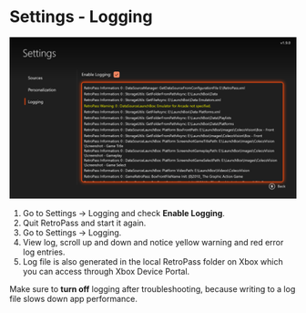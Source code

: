 # Settings - Logging

![](/Docs/settings_log.png)

1. Go to Settings -> Logging and check **Enable Logging**.
2. Quit RetroPass and start it again.
3. Go to Settings -> Logging.
4. View log, scroll up and down and notice yellow warning and red error log entries.
5. Log file is also generated in the local RetroPass folder on Xbox which you can access through Xbox Device Portal.

Make sure to **turn off** logging after troubleshooting, because writing to a log file slows down app performance.
